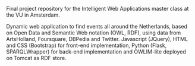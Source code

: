 Final project repository for the Intelligent Web Applications master class at the VU in Amsterdam.

Dynamic web application to find events all around the Netherlands, based on Open Data and Semantic Web notation (OWL, RDF), using data from ArtsHolland, Foursquare, DBPedia and Twitter.
Javascript (JQuery), HTML and CSS (Bootstrap) for front-end implementation, Python (Flask, SPARQLWrapper) for back-end implementation and OWLIM-lite deployed on Tomcat as RDF store.
